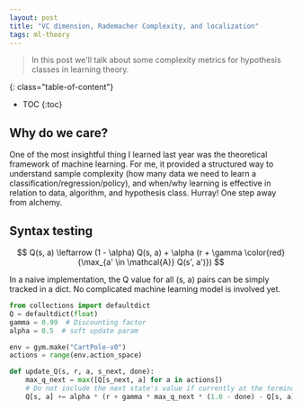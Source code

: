 ```yaml
---
layout: post
title: "VC dimension, Rademacher Complexity, and localization"
tags: ml-theory
---
```


> In this post we'll talk about some complexity metrics for hypothesis classes in learning theory. 

<!--more-->


{: class="table-of-content"}
* TOC
{:toc}

## Why do we care?

One of the most insightful thing I learned last year was the theoretical framework of machine learning. For me, it provided a structured way to understand sample complexity (how many data we need to learn a classification/regression/policy), and when/why learning is effective in relation to data, algorithm, and hypothesis class. Hurray! One step away from alchemy.

## Syntax testing

$$
Q(s, a) \leftarrow (1 - \alpha) Q(s, a) + \alpha (r + \gamma \color{red}{\max_{a' \in \mathcal{A}} Q(s', a')})
$$
 
In a naive implementation, the Q value for all (s, a) pairs can be simply tracked in a dict. No complicated machine learning model is involved yet.
```python
from collections import defaultdict
Q = defaultdict(float)
gamma = 0.99  # Discounting factor
alpha = 0.5  # soft update param

env = gym.make("CartPole-v0")
actions = range(env.action_space)

def update_Q(s, r, a, s_next, done):
    max_q_next = max([Q[s_next, a] for a in actions]) 
    # Do not include the next state's value if currently at the terminal state.
    Q[s, a] += alpha * (r + gamma * max_q_next * (1.0 - done) - Q[s, a])
```
